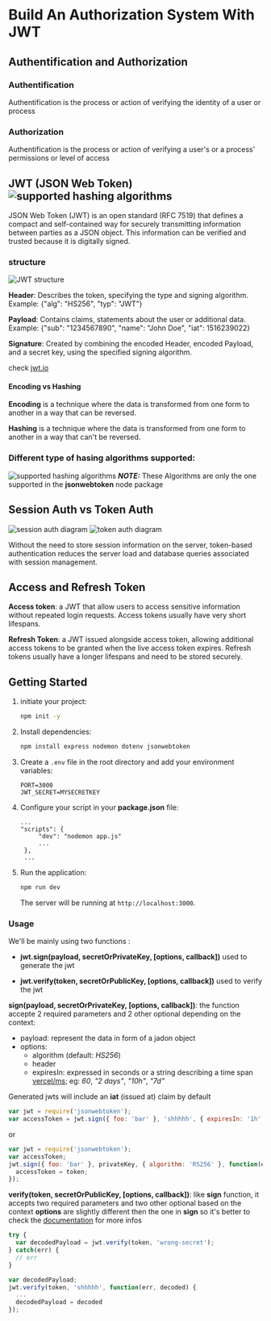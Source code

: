 # Build An Authorization System With JWT

## Authentification and Authorization
### Authentification
Authentification is the process or action of verifying the identity of a user or process

### Authorization
Authentification is the process or action of verifying a user's or a process' permissions or level of access

## JWT (JSON Web Token) ![supported hashing algorithms](./images/logo_15.png) 
JSON Web Token (JWT) is an open standard (RFC 7519) that defines a compact and self-contained way for securely transmitting information between parties as a JSON object. This information can be verified and trusted because it is digitally signed.

### structure
![JWT structure](./images/structure.jpg)

**Header**: Describes the token, specifying the type and signing algorithm.
Example: {"alg": "HS256", "typ": "JWT"}

**Payload**: Contains claims, statements about the user or additional data.
Example: {"sub": "1234567890", "name": "John Doe", "iat": 1516239022}

**Signature**: Created by combining the encoded Header, encoded Payload, and a secret key, using the specified signing algorithm.

check [jwt.io](https://jwt.io/) 

#### Encoding vs Hashing
**Encoding** is a technique where the data is transformed from one form to another in a way that can be reversed.

**Hashing** is a technique where the data is transformed from one form to another in a way that can't be reversed.

### Different type of hasing algorithms supported: 
![supported hashing algorithms](./images/Algorithms-supported.png) 
**_NOTE:_**  These Algorithms are only the one supported in the **jsonwebtoken** node package

## Session Auth vs Token Auth
![session auth diagram](./images/session-auth-diagram.png)
![token auth diagram](./images/token-auth-diagram.png)

Without the need to store session information on the server, token-based authentication reduces the server load and database queries associated with session management.

## Access and Refresh Token
**Access token**: a JWT that allow users to access sensitive information without repeated login requests. Access tokens usually have very short lifespans.

**Refresh Token**: a JWT issued alongside access token, allowing additional access tokens to be granted when the live access token expires. Refresh tokens usually have a longer lifespans and need to be stored securely.

## Getting Started

1. initiate your project:
    ```bash
    npm init -y
    ```

2. Install dependencies:

   ```bash
   npm install express nodemon dotenv jsonwebtoken
   ```

3. Create a `.env` file in the root directory and add your environment variables:

   ```env
   PORT=3000
   JWT_SECRET=MYSECRETKEY
   ```

4. Configure your script in your **package.json** file:

   ```env
   ...
   "scripts": {
        "dev": "nodemon app.js"
        ...
    },
    ...
   ```

5. Run the application:

   ```bash
   npm run dev
   ```

   The server will be running at `http://localhost:3000`.

### Usage
We'll be mainly using two functions :
- **jwt.sign(payload, secretOrPrivateKey, [options, callback])** used to generate the jwt

- **jwt.verify(token, secretOrPublicKey, [options, callback])** used to verify the jwt

**sign(payload, secretOrPrivateKey, [options, callback])**:
the function accepte 2 required parameters and 2 other optional depending on the context:
- payload: represent the data in form of a jadon object
- options: 
    - algorithm (default: *HS256*)
    - header
    - expiresIn: expressed in seconds or a string describing a time span [vercel/ms](https://github.com/vercel/ms); eg: _60_, _"2 days"_, _"10h"_, _"7d"_

Generated jwts will include an **iat** (issued at) claim by default

```js
var jwt = require('jsonwebtoken');
var accessToken = jwt.sign({ foo: 'bar' }, 'shhhhh', { expiresIn: '1h' });
```
or
```js
var jwt = require('jsonwebtoken');
var accessToken;
jwt.sign({ foo: 'bar' }, privateKey, { algorithm: 'RS256' }, function(err, token) {
  accessToken = token;
});
```

**verify(token, secretOrPublicKey, [options, callback])**:
like **sign** function, it accepts two required parameters and two other optional based on the context
**options** are slightly different then the one in **sign** so it's better to check the [documentation](https://www.npmjs.com/package/jsonwebtoken#algorithms-supported) for more infos 
```js
try {
  var decodedPayload = jwt.verify(token, 'wrong-secret');
} catch(err) {
  // err
}
```
```js
var decodedPayload;
jwt.verify(token, 'shhhhh', function(err, decoded) {
  ...
  decodedPayload = decoded
});
```











